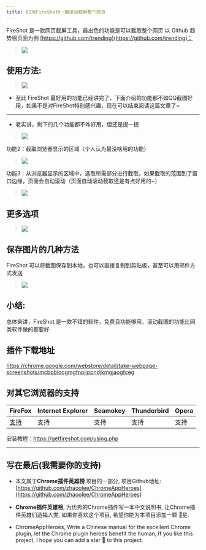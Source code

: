 ```yaml
---
title: 023《FireShot》一键滚动截屏整个网页
---
```

FireShot 是一款网页截屏工具，最出色的功能是可以截取整个网页
以 Github 趋势榜页面为例 [https://github.com/trending](https://github.com/trending)：
> ![](https://www.v2fy.com/asset/023_fireshot/d24fd009ec184a4a8a0366cbdad862b4.png)

## 使用方法:
> ![](https://www.v2fy.com/asset/023_fireshot/12db3d81864f4a05b26904474ac53761.gif)

- 至此 FireShot 最好用的功能已经讲完了，下面介绍的功能都不如QQ截图好用，如果不是对FireShot特别感兴趣，现在可以结束阅读这篇文章了~
---
- 老实讲，剩下的几个功能都不咋好用，但还是提一提

> ![](https://www.v2fy.com/asset/023_fireshot/07a43d2e29a644bba18d0dc80c10cbdc.png)


功能2：截取浏览器显示的区域（个人认为最没啥用的功能）
> ![](https://www.v2fy.com/asset/023_fireshot/c5968be6e99443028078411d6624d8e1.gif)

功能3：从浏览器显示的区域中，选取所需部分进行截取，如果截取的范围到了窗口边缘，页面会自动滚动（页面自动滚动截取还是有点好用的~）
> ![](https://www.v2fy.com/asset/023_fireshot/35728549e0074689a20c67d56af5af7c.gif)


## 更多选项

> ![](https://www.v2fy.com/asset/023_fireshot/f89c3e4375684c8b9c07ef5607bdb44f.png)

## 保存图片的几种方法
FireShot 可以将截图保存到本地，也可以直接复制到剪贴板，甚至可以用邮件方式发送
> ![](https://www.v2fy.com/asset/023_fireshot/e2fa5890f8d24a928372847ea628e86d.png)


## 小结:

总体来讲，FireShot 是一款不错的软件，免费且功能够用，滚动截图的功能比同类软件做的都要好

## 插件下载地址

https://chrome.google.com/webstore/detail/take-webpage-screenshots/mcbpblocgmgfnpjjppndjkmgjaogfceg

## 对其它浏览器的支持

| FireFox | Internet Explorer | Seamokey | Thunderbird | Opera |
| - | - | - | - | - |
| [支持](https://addons.mozilla.org/zh-CN/firefox/addon/fireshot/?src=search) | 支持 | 支持 | 支持 | 支持 |

安装教程：https://getfireshot.com/using.php

---

## 写在最后(我需要你的支持)
- 本文属于**Chrome插件英雄榜** 项目的一部分, 项目Github地址: [https://github.com/zhaoolee/ChromeAppHeroes](https://github.com/zhaoolee/ChromeAppHeroes)

- **Chrome插件英雄榜**, 为优秀的Chrome插件写一本中文说明书, 让Chrome插件英雄们造福人类, 如果你喜欢这个项目, 希望你能为本项目添加一颗 🌟星.

- ChromeAppHeroes, Write a Chinese manual for the excellent Chrome plugin, let the Chrome plugin heroes benefit the human, If you like this project, I hope you can add a star 🌟 to this project.




